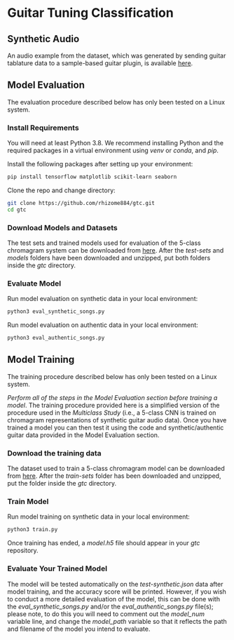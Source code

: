 # Guitar Tuning Classification 

## Synthetic Audio
An audio example from the dataset, which was generated by sending guitar tablature data to a sample-based guitar plugin, is available [here](https://drive.google.com/file/d/1G_yRHhJQj9c0JJdJx_iZt3HFvwy_TcMn/view?usp=drive_link).

## Model Evaluation

The evaluation procedure described below has only been tested on a Linux system.

### Install Requirements
You will need at least Python 3.8. We recommend installing Python and the required packages in a virtual environment using *venv* or *conda*, and *pip*.   	

Install the following packages after setting up your environment:
```bash
pip install tensorflow matplotlib scikit-learn seaborn
```

Clone the repo and change directory:
```bash
git clone https://github.com/rhizome884/gtc.git 
cd gtc
```

### Download Models and Datasets 
The test sets and trained models used for evaluation of the 5-class chromagram system can be downloaded from [here](https://drive.google.com/drive/folders/1bs8kPQcPk3Mr6a4m1QlQVrEXbJ5ro7Mc?usp=drive_link). After the *test-sets* and *models* folders have been downloaded and unzipped, put both folders inside the *gtc* directory. 

### Evaluate Model
Run model evaluation on synthetic data in your local environment:
```bash
python3 eval_synthetic_songs.py
``` 
 
Run model evaluation on authentic data in your local environment:
```bash
python3 eval_authentic_songs.py
```

## Model Training

The training procedure described below has only been tested on a Linux system.

*Perform all of the steps in the Model Evaluation section before training a model*. The training procedure provided here is a simplified version of the procedure used in the *Multiclass Study* (i.e., a 5-class CNN is trained on chromagram representations of synthetic guitar audio data). Once you have trained a model you can then test it using the code and synthetic/authentic guitar data provided in the Model Evaluation section. 

### Download the training data
The dataset used to train a 5-class chromagram model can be downloaded from [here](https://drive.google.com/drive/folders/1bs8kPQcPk3Mr6a4m1QlQVrEXbJ5ro7Mc?usp=drive_link). After the *train-sets* folder has been downloaded and unzipped, put the folder inside the *gtc* directory.

### Train Model
Run model training on synthetic data in your local environment:
```bash
python3 train.py
```
Once training has ended, a *model.h5* file should appear in your *gtc* repository.  

### Evaluate Your Trained Model
The model will be tested automatically on the *test-synthetic.json* data after model training, and the accuracy score will be printed. However, if you wish to conduct a more detailed evaluation of the model, this can be done with the *eval_synthetic_songs.py* and/or the *eval_authentic_songs.py* file(s); please note, to do this you will need to comment out the *model_num* variable line, and change the *model_path* variable so that it reflects the path and filename of the model you intend to evaluate.  
